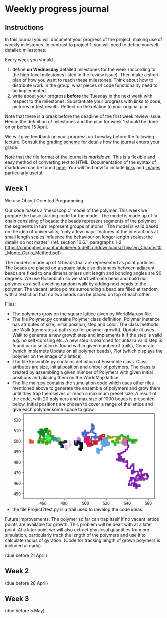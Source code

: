 # Weekly progress journal

## Instructions

In this journal you will document your progress of the project, making use of weekly milestones. In contrast to project 1, you will need to define yourself detailed milestones.

Every week you should 

1. define **on Wednesday** detailed milestones for the week (according to the
   high-level milestones listed in the review issue).
   Then make a short plan of how you want to 
   reach these milestones. Think about how to distribute work in the group, 
   what pieces of code functionality need to be implemented. 
2. write about your progress **before** the Tuesday in the next week with
   respect to the milestones. Substantiate your progress with links to code,
   pictures or test results. Reflect on the relation to your original plan.

Note that there is a break before the deadline of the first week review
issue. Hence the definition of milestones and the plan for week 1 should be
done on or before 15 April.

We will give feedback on your progress on Tuesday before the following lecture. Consult the 
[grading scheme](https://computationalphysics.quantumtinkerer.tudelft.nl/proj2-grading/) 
for details how the journal enters your grade.

Note that the file format of the journal is *markdown*. This is a flexible and easy method of 
converting text to HTML. 
Documentation of the syntax of markdown can be found 
[here](https://docs.gitlab.com/ee/user/markdown.html#gfm-extends-standard-markdown). 
You will find how to include [links](https://docs.gitlab.com/ee/user/markdown.html#links) and 
[images](https://docs.gitlab.com/ee/user/markdown.html#images) particularly
useful.

## Week 1

We use Object Oriented Programming.

Our code makes a 'mesoscopic' model of the polymer. This week we prepare the basic starting code for the model. The model is made up of 'a chain consisting of beads: the beads represent segments of the polymer; the segments in turn represent groups of atoms.' The model is valid based on the idea of universality,
'only a few major features of the interactions at small length scales influence the
behaviour on longer length scales; the details do not matter'. (ref. section 10.6.1, paragraphs 1-3  https://compphys.quantumtinkerer.tudelft.nl/downloads/Thijssen_Chapter10_Monte_Carlo_Method.pdf)

The model is made up of N beads that are represented as point particles. The beads are placed on a square lattice so distances between adjacent beads are fixed to one dimensionless unit length and bonding angles are 90 degrees. We use Rosenbluth so we start with one bead and build our polymer as a self-avoiding random walk by adding next beads to the polymer. The vacant lattice points surrounding a bead are filled at random, with a restiction that no two beads can be placed on top of each other.

Files:
- The polymers grow on the square lattice given by WorldMap.py file.
- The file Polymer.py contains Polymer class definition. Polymer instance has atributes of size, initial position, step and color. The class methods are Walk (generates a path step for polymer growth), Update (it uses Walk to generate a new growth step and implements it if the step is valid e.g. no self-corssing etc. A new step is searched for untial a valid step is found or no solution is found within given number of trails), Generate (which implemets Update on all polymer beads), Plot (which displays the polymer on the image of a lattice)
- The file Ensemble.py contains definition of Ensemble class. Class atributes are size, initial position and umber of polymers. The class is created by assembling a given  number of Polymers with given initial positions and placing them on the WorldMap lattice.
- The file main.py contains the sumulation code which uses other files mentioned above to generate the ensamble of polymers and grow them until they trap themselves or reach a maximum preset size.
A result of the code, with 20 polymers and max size of 1000 beads is presented below. Initial positions are chosen to cover a range of the lattice and give each polymer some space to grow.
![alt text](figures/20Polymers_growth.png "Title Text")
 - the file Project2test.py is a trail used to develop the code ideas.

Future improvements:
The polymer so far can trap itself if no vacant lattice points are available for growth. This problem will be dealt with at a later point. 
At a later point we will also extract physicsal quantities from our simulation, particularly track the length of the polymers and use it to calculate radius of gyration.
(Code for tracking length of grown polymers is included already)

(due before 21 April)


## Week 2
(due before 28 April)


## Week 3
(due before 5 May)


